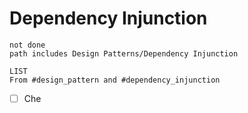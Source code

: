 # Dependency Injunction

```tasks 
not done 
path includes Design Patterns/Dependency Injunction
```


```dataview
LIST 
From #design_pattern and #dependency_injunction
```


- [ ] Che